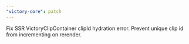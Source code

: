 ```yaml
---
"victory-core": patch
---
```


Fix SSR VictoryClipContainer clipId hydration error. Prevent unique clip id from incrementing on rerender.

